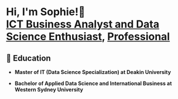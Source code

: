 <!--
**callmesoffie1811/callmesoffie1811** is a ✨ _special_ ✨ repository because its `README.md` (this file) appears on your GitHub profile.
- 🔭 I’m currently working on ...
- 🌱 I’m currently learning ...
- 👯 I’m looking to collaborate on ...
- 🤔 I’m looking for help with ...
- 💬 Ask me about ...
- 📫 How to reach me: ...
- 😄 Pronouns: ...
- ⚡ Fun fact: ...
-->
<h1>Hi, I'm Sophie!👋 <br/><a href="https://github.com/callmesoffie1811"> ICT Business Analyst and Data Science Enthusiast</a>, <a href="https://www.linkedin.com/in/callmesoffie/"> Professional </a> </h1>
<h2> 🌱 Education </h2>

- <b> Master of IT (Data Science Specialization) at Deakin University </b>

- <b> Bachelor of Applied Data Science and International Business at Western Sydney University </b>
